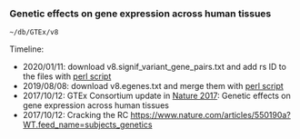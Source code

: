 ### Genetic effects on gene expression across human tissues

```
~/db/GTEx/v8
```

Timeline: 

* 2020/01/11: download v8.signif_variant_gene_pairs.txt and add rs ID to the files with [perl script]()
* 2019/08/08: download v8.egenes.txt and merge them with [perl script](./bin/eqtl2matrix.pl)
* 2017/10/12: GTEx Consortium update in [Nature 2017](https://www.nature.com/articles/nature24277): Genetic effects on gene expression across human tissues
* 2017/10/12: Cracking the RC https://www.nature.com/articles/550190a?WT.feed_name=subjects_genetics

